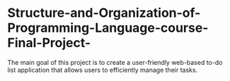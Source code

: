 # Structure-and-Organization-of-Programming-Language-course-Final-Project-
The main goal of this project is to create a user-friendly web-based to-do list application that allows users to efficiently manage their tasks.
